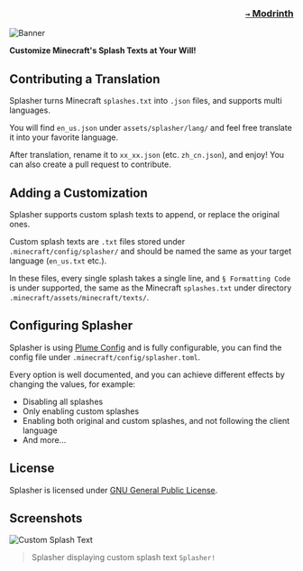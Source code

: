 ### <p align=right>[`→` Modrinth](https://modrinth.com/mod/splasher)</p>

![Banner](https://github.com/KrLite/Splasher/blob/artwork/banner.png)

**Customize Minecraft's Splash Texts at Your Will!**

## Contributing a Translation

Splasher turns Minecraft `splashes.txt` into `.json` files, and supports multi languages.

You will find `en_us.json` under `assets/splasher/lang/` and feel free translate it into your favorite language.

After translation, rename it to `xx_xx.json` (etc. `zh_cn.json`), and enjoy! You can also create a pull request to contribute.

## Adding a Customization

Splasher supports custom splash texts to append, or replace the original ones.

Custom splash texts are `.txt` files stored under `.minecraft/config/splasher/` and should be named the same as your target language (`en_us.txt` etc.).

In these files, every single splash takes a single line, and `§ Formatting Code` is under supported, the same as the Minecraft `splashes.txt` under directory `.minecraft/assets/minecraft/texts/`.

## Configuring Splasher

Splasher is using [Plume Config](https://github.com/KrLite/Plume-Config) and is fully configurable, you can find the config file under `.minecraft/config/splasher.toml`.

Every option is well documented, and you can achieve different effects by changing the values, for example:

- Disabling all splashes
- Only enabling custom splashes
- Enabling both original and custom splashes, and not following the client language
- And more...

## License

Splasher is licensed under [GNU General Public License](LICENSE).

## Screenshots

![Custom Splash Text](https://github.com/KrLite/Splasher/blob/artwork/content/splash.png)

> Splasher displaying custom splash text `Splasher!`
